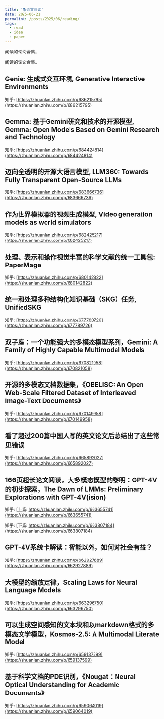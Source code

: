 ```yaml
---
title: '📚论文阅读'
date: 2025-06-21
permalink: /posts/2025/06/reading/
tags:
  - read
  - idea
  - paper
---
```


阅读的论文合集。

阅读的论文合集。

## Genie: 生成式交互环境, Generative Interactive Environments

知乎: [https://zhuanlan.zhihu.com/p/686215795](https://zhuanlan.zhihu.com/p/686215795)

## Gemma: 基于Gemini研究和技术的开源模型, Gemma: Open Models Based on Gemini Research and Technology

知乎: [https://zhuanlan.zhihu.com/p/684424814](https://zhuanlan.zhihu.com/p/684424814)

## 迈向全透明的开源大语言模型, LLM360: Towards Fully Transparent Open-Source LLMs

知乎: [https://zhuanlan.zhihu.com/p/683666736](https://zhuanlan.zhihu.com/p/683666736)

## 作为世界模拟器的视频生成模型, Video generation models as world simulators

知乎: [https://zhuanlan.zhihu.com/p/682425217](https://zhuanlan.zhihu.com/p/682425217)

## 处理、表示和操作视觉丰富的科学文献的统一工具包: PaperMage

知乎: [https://zhuanlan.zhihu.com/p/680142822](https://zhuanlan.zhihu.com/p/680142822)

## 统一和处理多种结构化知识基础（SKG）任务, UnifiedSKG

知乎: [https://zhuanlan.zhihu.com/p/677789726](https://zhuanlan.zhihu.com/p/677789726)

## 双子座：一个功能强大的多模态模型系列，Gemini: A Family of Highly Capable Multimodal Models

知乎: [https://zhuanlan.zhihu.com/p/670821058](https://zhuanlan.zhihu.com/p/670821058)

## 开源的多模态文档数据集，《OBELISC: An Open Web-Scale Filtered Dataset of Interleaved Image-Text Documents》

知乎: [https://zhuanlan.zhihu.com/p/670149958](https://zhuanlan.zhihu.com/p/670149958)

## 看了超过200篇中国人写的英文论文后总结出了这些常见错误

知乎: [https://zhuanlan.zhihu.com/p/665892027](https://zhuanlan.zhihu.com/p/665892027)

## 166页超长论文阅读，大多模态模型的黎明：GPT-4V的初步探索，The Dawn of LMMs: Preliminary Explorations with GPT-4V(ision) 

知乎: [上篇: https://zhuanlan.zhihu.com/p/663655741](https://zhuanlan.zhihu.com/p/663655741)  

知乎: [下篇: https://zhuanlan.zhihu.com/p/663807184](https://zhuanlan.zhihu.com/p/663807184)

## GPT-4V系统卡解读：智能以外，如何对社会有益？

知乎: [https://zhuanlan.zhihu.com/p/662927889](https://zhuanlan.zhihu.com/p/662927889)

## 大模型的缩放定律，Scaling Laws for Neural Language Models

知乎: [https://zhuanlan.zhihu.com/p/663296750](https://zhuanlan.zhihu.com/p/663296750)

## 可以生成空间感知的文本块和以markdown格式的多模态文学模型，Kosmos-2.5: A Multimodal Literate Model

知乎: [https://zhuanlan.zhihu.com/p/659137599](https://zhuanlan.zhihu.com/p/659137599)

## 基于科学文档的PDE识别，《Nougat：Neural Optical Understanding for Academic Documents》

知乎: [https://zhuanlan.zhihu.com/p/659064019](https://zhuanlan.zhihu.com/p/659064019)